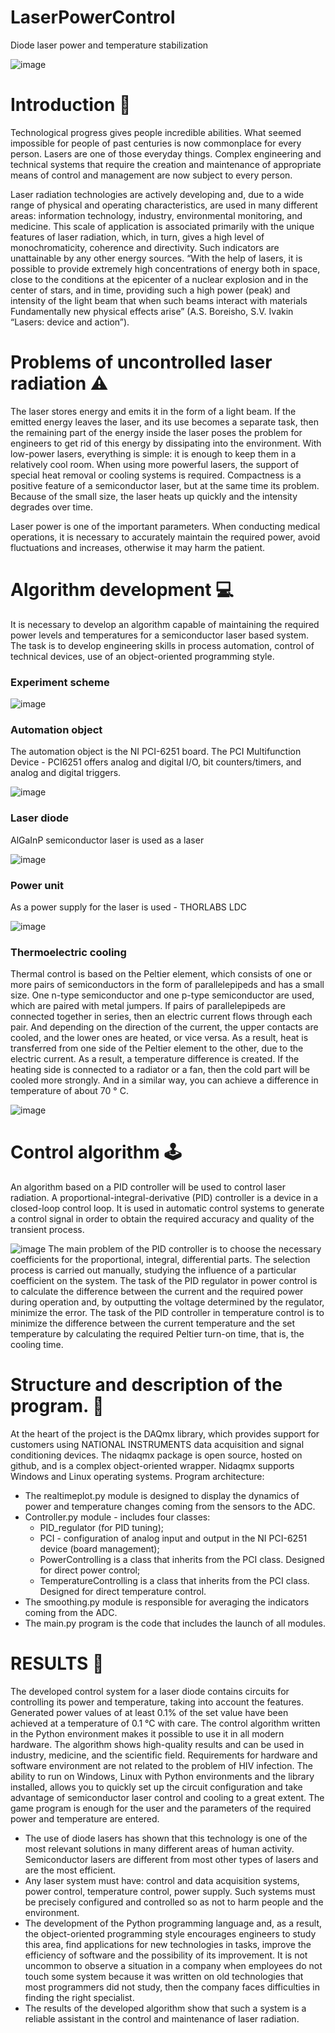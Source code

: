 # LaserPowerControl
Diode laser power and temperature stabilization

![image](https://github.com/1mmo/LaserPowerControl/assets/79962819/5bf8bc49-70b2-4b4f-836a-44d68f7f65dd)


# Introduction 📝
Technological progress gives people incredible abilities. What seemed impossible for people of past centuries is now commonplace for every person. Lasers are one of those everyday things. Complex engineering and technical systems that require the creation and maintenance of appropriate means of control and management are now subject to every person. 

Laser radiation technologies are actively developing and, due to a wide range of physical and operating characteristics, are used in many different areas: information technology, industry, environmental monitoring, and medicine. This scale of application is associated primarily with the unique features of laser radiation, which, in turn, gives a high level of monochromaticity, coherence and directivity. Such indicators are unattainable by any other energy sources. “With the help of lasers, it is possible to provide extremely high concentrations of energy both in space, close to the conditions at the epicenter of a nuclear explosion and in the center of stars, and in time, providing such a high power (peak) and intensity of the light beam that when such beams interact with materials Fundamentally new physical effects arise” (A.S. Boreisho, S.V. Ivakin “Lasers: device and action”).


# Problems of uncontrolled laser radiation ⚠️
The laser stores energy and emits it in the form of a light beam. If the emitted energy leaves the laser, and its use becomes a separate task, then the remaining part of the energy inside the laser poses the problem for engineers to get rid of this energy by dissipating into the environment. With low-power lasers, everything is simple:
it is enough to keep them in a relatively cool room. When using more powerful lasers, the support of special heat removal or cooling systems is required.
Compactness is a positive feature of a semiconductor laser, but at the same time its problem. Because of the small size, the laser heats up quickly and the intensity degrades over time.

Laser power is one of the important parameters. When conducting medical operations, it is necessary to accurately maintain the required power, avoid fluctuations and increases, otherwise it may harm the patient.

# Algorithm development 💻
It is necessary to develop an algorithm capable of maintaining the required power levels and temperatures for a semiconductor laser based system. The task is to develop engineering skills in process automation, control of technical devices, use of an object-oriented programming style.

### <b>Experiment scheme</b>

![image](https://github.com/1mmo/LaserPowerControl/assets/79962819/8ca486aa-b171-4f7c-9301-82b61891a324)


### <b>Automation object</b>
The automation object is the NI PCI-6251 board. The PCI Multifunction Device - PCI6251 offers analog and digital I/O, bit counters/timers, and analog and digital triggers.

![image](https://github.com/1mmo/LaserPowerControl/assets/79962819/b7ef30ad-d2c0-4c08-9bcc-78865b93f5b9)


### <b>Laser diode</b>
AlGaInP semiconductor laser is used as a laser

![image](https://github.com/1mmo/LaserPowerControl/assets/79962819/e2094063-23d2-4271-b76f-c52857a97c2c)

### <b>Power unit</b>
As a power supply for the laser is used - THORLABS LDC

![image](https://github.com/1mmo/LaserPowerControl/assets/79962819/7be3dae2-3471-4956-bdd9-b14f0719d9e3)


### <b>Thermoelectric cooling</b>
Thermal control is based on the Peltier element, which consists of one or more pairs of semiconductors in the form of parallelepipeds and has a small size. One n-type semiconductor and one p-type semiconductor are used, which are paired with metal jumpers. If pairs of parallelepipeds are connected together in series, then an electric current flows through each pair. And depending on the direction of the current, the upper contacts are cooled, and the lower ones are heated, or vice versa. As a result, heat is transferred from one side of the Peltier element to the other, due to the electric current. As a result, a temperature difference is created. If the heating side is connected to a radiator or a fan, then the cold part will be cooled more strongly. And in a similar way, you can achieve a difference in temperature of about 70 ° C.

![image](https://github.com/1mmo/LaserPowerControl/assets/79962819/7aeeb644-535a-4ccd-9acb-46be73b8549c)

# Control algorithm 🕹
An algorithm based on a PID controller will be used to control laser radiation. A proportional-integral-derivative (PID) controller is a device in a closed-loop control loop. It is used in automatic control systems to generate a control signal in order to obtain the required accuracy and quality of the transient process.

![image](https://github.com/1mmo/LaserPowerControl/assets/79962819/801c9461-a11b-46ee-ab7c-29a31449c512)
The main problem of the PID controller is to choose the necessary coefficients for the proportional, integral, differential parts. The selection process is carried out manually, studying the influence of a particular coefficient on the system. The task of the PID regulator in power control is to calculate the difference between the current and the required power during operation and, by outputting the voltage determined by the regulator, minimize the error. The task of the PID controller in temperature control is to minimize the difference between the current temperature and the set temperature by calculating the required Peltier turn-on time, that is, the cooling time.

# Structure and description of the program. 📎
At the heart of the project is the DAQmx library, which provides support for customers using NATIONAL INSTRUMENTS data acquisition and signal conditioning devices. The nidaqmx package is open source, hosted on github, and is a complex object-oriented wrapper. Nidaqmx supports Windows and Linux operating systems.
Program architecture:
- The realtimeplot.py module is designed to display the dynamics of power and temperature changes coming from the sensors to the ADC.
- Controller.py module - includes four classes:
  - PID_regulator (for PID tuning);
  - PCI - configuration of analog input and output in the NI PCI-6251 device (board management);
  - PowerControlling is a class that inherits from the PCI class. Designed for direct power control;
  - TemperatureControlling is a class that inherits from the PCI class. Designed for direct temperature control.
- The smoothing.py module is responsible for averaging the indicators coming from the ADC.
- The main.py program is the code that includes the launch of all modules.

# RESULTS 📝
The developed control system for a laser diode contains circuits for controlling its power and temperature, taking into account the features. Generated power values of at least 0.1% of the set value have been achieved at a temperature of 0.1 °C with care. The control algorithm written in the Python environment makes it possible to use it in all modern hardware. The algorithm shows high-quality results and can be used in industry, medicine, and the scientific field. Requirements for hardware and software environment are not related to the problem of HIV infection. The ability to run on Windows, Linux with Python environments and the library installed, allows you to quickly set up the circuit configuration and take advantage of semiconductor laser control and cooling to a great extent. The game program is enough for the user and the parameters of the required power and temperature are entered.

- The use of diode lasers has shown that this technology is one of the most relevant solutions in many different areas of human activity. Semiconductor lasers are different from most other types of lasers and are the most efficient.
- Any laser system must have: control and data acquisition systems, power control, temperature control, power supply. Such systems must be precisely configured and controlled so as not to harm people and the environment.
- The development of the Python programming language and, as a result, the object-oriented programming style encourages engineers to study this area, find applications for new technologies in tasks, improve the efficiency of software and the possibility of its improvement. It is not uncommon to observe a situation in a company when employees do not touch some system because it was written on old technologies that most programmers did not study, then the company faces difficulties in finding the right specialist.
- The results of the developed algorithm show that such a system is a reliable assistant in the control and maintenance of laser radiation.




